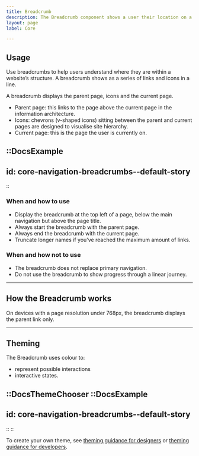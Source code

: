 ```yaml
---
title: Breadcrumb
description: The Breadcrumb component shows a user their location on a website. This allows quick navigation between page levels.
layout: page
label: Core

---
```


## Usage

Use breadcrumbs to help users understand where they are within a website’s structure. A breadcrumb shows as a series of links and icons in a line. 

A breadcrumb displays the parent page, icons and the current page.

- Parent page: this links to the page above the current page in the information architecture.
- Icons: chevrons (v-shaped icons) sitting between the parent and current pages are designed to visualise site hierarchy.
- Current page: this is the page the user is currently on.

::DocsExample
---
id: core-navigation-breadcrumbs--default-story
---
::

### When and how to use
- Display the breadcrumb at the top left of a page, below the main navigation but above the page title.
- Always start the breadcrumb with the parent page.
- Always end the breadcrumb with the current page.
- Truncate longer names if you've reached the maximum amount of links.

### When and how not to use
- The breadcrumb does not replace primary navigation.
- Do not use the breadcrumb to show progress through a linear journey.

---

## How the Breadcrumb works

On devices with a page resolution under 768px, the breadcrumb displays the parent link only.

---

## Theming

The Breadcrumb uses colour to: 

- represent possible interactions 
- interactive states.

::DocsThemeChooser
  ::DocsExample
  ---
  id: core-navigation-breadcrumbs--default-story
  ---
  ::
::

To create your own theme, see [theming guidance for designers](https://www.vic.gov.au) or [theming guidance for developers](https://www.vic.gov.au).
